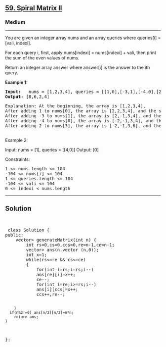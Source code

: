 
<h2><a href="https://leetcode.com/problems/spiral-matrix-ii/description/">59. Spiral Matrix II</a></h2>
<h3>Medium</h3>
<hr>
<div><p>
 You are given an integer array nums and an array queries where queries[i] = [vali, indexi].

For each query i, first, apply nums[indexi] = nums[indexi] + vali, then print the sum of the even values of nums.

Return an integer array answer where answer[i] is the answer to the ith query.
</p>


<p><strong>Example 1:</strong></p>
<pre><strong>Input:</strong>   nums = [1,2,3,4], queries = [[1,0],[-3,1],[-4,0],[2,3]]
<strong>Output:</strong> [8,6,2,4]
</pre>
<pre>
Explanation: At the beginning, the array is [1,2,3,4].
After adding 1 to nums[0], the array is [2,2,3,4], and the sum of even values is 2 + 2 + 4 = 8.
After adding -3 to nums[1], the array is [2,-1,3,4], and the sum of even values is 2 + 4 = 6.
After adding -4 to nums[0], the array is [-2,-1,3,4], and the sum of even values is -2 + 4 = 2.
After adding 2 to nums[3], the array is [-2,-1,3,6], and the sum of even values is -2 + 6 = 4.
  </pre>
  
Example 2:

Input: nums = [1], queries = [[4,0]]
Output: [0]
 

Constraints:
<pre>
1 <= nums.length <= 104
-104 <= nums[i] <= 104
1 <= queries.length <= 104
-104 <= vali <= 104
0 <= indexi < nums.length
</pre>
<hr>
 <h2><strong><b>Solution</b></strong></h2>
 <br>
 <pre>
 class Solution {
public:
    vector<vector<int>> generateMatrix(int n) {
        int rs=0,cs=0,ccs=0,re=n-1,ce=n-1;
        vector<vector<int>> ans(n,vector<int> (n,0));
        int x=1;
        while(rs<=re && cs<=ce)
        {
            for(int i=rs;i<ce;i++)
            ans[rs][i]=x++;
            rs++;
            for(int i=cs;i<re;i++)
                ans[i][ce]=x++;
            cs++;
            for(int i=ce;i>=rs;i--)
            ans[re][i]=x++;
            ce--;
            for(int i=re;i>=rs;i--)
            ans[i][ccs]=x++;
            ccs++,re--;
            
        }
      if(n%2!=0) ans[n/2][n/2]=n*n;
        return ans;
    }
};
 </pre>

